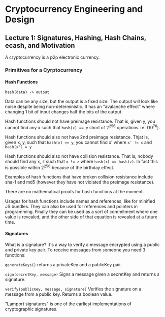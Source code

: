 # Cryptocurrency Engineering and Design

## Lecture 1: Signatures, Hashing, Hash Chains, ecash, and Motivation

A cryptocurrency is a p2p electronic currency.

### Primitives for a Cyrptocurrency

#### Hash Functions

`hash(data) -> output`

Data can be any size, but the output is a fixed size. The output will look like noise despite being non-deterministic. It has an "avalanche effect" where changing 1 bit of input changes half the bits of the output.

Hash functions should not have preimage resistance. That is, given y, you cannot find any x such that `hash(x) == y` short of 2<sup>256</sup> operations i.e. (10<sup>78</sup>).

Hash functions should also not have 2nd preimage resistance. Thjat is, given x, y, such that `hash(x) == y`, you cannot find x' where `x' != x` and `hash(x') = y`

Hash functions should also not have collision resistance. That is, nobody should find any x, z such that `x != z` where `hash(x) == hash(z)`. In fact this is possible within 2<sup>256</sup> because of the birthday effect.

Examples of hash functions that have broken collision resistance include sha-1 and md5 (however they have not violated the preimage resistance).

There are no mathematical proofs for hash functions at the moment.

Usages for hash functions include names and references, like for minified JS bundles. They can also be used for references and pointers in programming. Finally they can be used as a sort of commitment where one value is revealed, and the other side of that equation is revealed at a future time.

#### Signatures

What is a signature? It's a way to verify a message encrypted using a public and private key pair. To receive messages from someone you need 3 functions:

`generateKeys()` returns a privateKey and a publicKey pair.

`sign(secretKey, message)` Signs a message given a secretKey and returns a signature.

`verify(publicKey, message, signature)` Verifies the signature on a message from a public key. Returns a boolean value.

"Lamport signatures" is one of the earliest implementations of cryptographic signatures.


